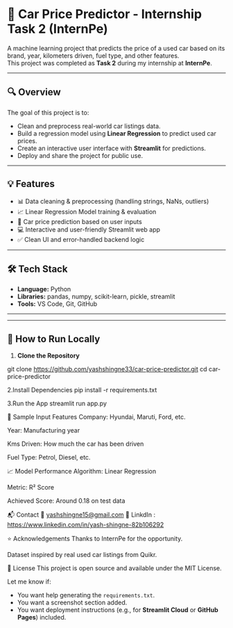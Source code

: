 # 🚗 Car Price Predictor - Internship Task 2 (InternPe)

A machine learning project that predicts the price of a used car based on its brand, year, kilometers driven, fuel type, and other features.  
This project was completed as **Task 2** during my internship at **InternPe**.

---

## 🔍 Overview

The goal of this project is to:
- Clean and preprocess real-world car listings data.
- Build a regression model using **Linear Regression** to predict used car prices.
- Create an interactive user interface with **Streamlit** for predictions.
- Deploy and share the project for public use.

---

## 💡 Features

- 📊 Data cleaning & preprocessing (handling strings, NaNs, outliers)
- 📈 Linear Regression Model training & evaluation
- 🧠 Car price prediction based on user inputs
- 💻 Interactive and user-friendly Streamlit web app
- ✅ Clean UI and error-handled backend logic

---

## 🛠️ Tech Stack

- **Language:** Python  
- **Libraries:** pandas, numpy, scikit-learn, pickle, streamlit  
- **Tools:** VS Code, Git, GitHub  

---

---

## 🚀 How to Run Locally

1. **Clone the Repository**

git clone https://github.com/yashshingne33/car-price-predictor.git
cd car-price-predictor

2.Install Dependencies
pip install -r requirements.txt

3.Run the App
streamlit run app.py

🎯 Sample Input Features
Company: Hyundai, Maruti, Ford, etc.

Year: Manufacturing year

Kms Driven: How much the car has been driven

Fuel Type: Petrol, Diesel, etc.

📈 Model Performance
Algorithm: Linear Regression

Metric: R² Score

Achieved Score: Around 0.18 on test data

📬 Contact
📧 yashshingne15@gmail.com
🔗 LinkdIn : https://www.linkedin.com/in/yash-shingne-82b106292

⭐ Acknowledgements
Thanks to InternPe for the opportunity.

Dataset inspired by real used car listings from Quikr.

📌 License
This project is open source and available under the MIT License.

Let me know if:
- You want help generating the `requirements.txt`.
- You want a screenshot section added.
- You want deployment instructions (e.g., for **Streamlit Cloud** or **GitHub Pages**) included.











